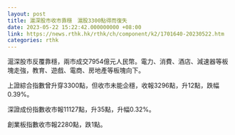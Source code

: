 ```yaml
---
layout: post
title: 滬深股市收市靠穩　滬股3300點得而復失
date: 2023-05-22 15:22:42.000000000 +08:00
link: https://news.rthk.hk/rthk/ch/component/k2/1701640-20230522.htm
categories: rthk
---
```


滬深股市反覆靠穩，兩市成交7954億元人民幣。電力、消費、酒店、減速器等板塊走強，教育、遊戲、電商、房地產等板塊向下。

上證綜合指數曾升穿3300點，但收市未能企穩，收報3296點，升12點，跌幅0.39%。

深證成份指數收市報11127點，升35點，升幅0.32%。

創業板指數收市報2280點，跌1點。
